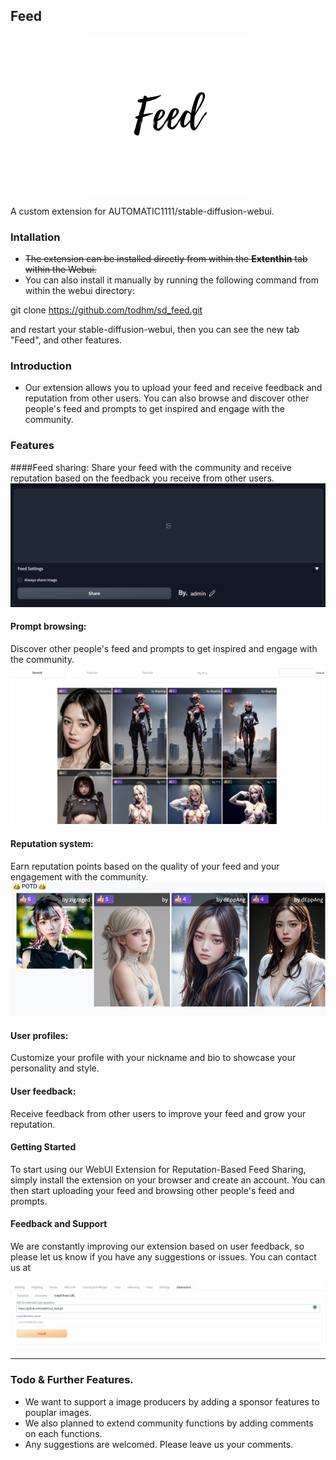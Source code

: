 ## Feed
<p align="center">
 <img  src="assets/feed.png" alt="Filter Images"/>
 </p>

A custom extension for AUTOMATIC1111/stable-diffusion-webui.

### Intallation
- ~~The extension can be installed directly from within the **Extenthin** tab within the Webui.~~
- You can also install it manually by running the following command from within the webui directory:

git clone https://github.com/todhm/sd_feed.git

and restart your stable-diffusion-webui, then you can see the new tab "Feed", and other features.

### Introduction
- Our extension allows you to upload your feed and receive feedback and reputation from other users. You can also browse and discover other people's feed and prompts to get inspired and engage with the community.

### Features
####Feed sharing: 
Share your feed with the community and receive reputation based on the feedback you receive from other users.
 <img  src="assets/share.png" alt="Filter Images"/>


#### Prompt browsing: 
Discover other people's feed and prompts to get inspired and engage with the community.
 <img  src="assets/pinterest.png" alt="Filter Images"/>

#### Reputation system: 
Earn reputation points based on the quality of your feed and your engagement with the community.
 <img  src="assets/potd.png" alt="Filter Images"/>

#### User profiles: 
Customize your profile with your nickname and bio to showcase your personality and style.

#### User feedback: 
Receive feedback from other users to improve your feed and grow your reputation.

#### Getting Started
To start using our WebUI Extension for Reputation-Based Feed Sharing, simply install the extension on your browser and create an account. You can then start uploading your feed and browsing other people's feed and prompts.

#### Feedback and Support
We are constantly improving our extension based on user feedback, so please let us know if you have any suggestions or issues. You can contact us at 
<p align="center">
  <a href="" rel="noopener">
 <img  src="assets/extensions.png" alt="Project logo"></a>
</p>


<div align="center">


</div>

---



### Todo & Further Features. 

- We want to support a image producers by adding a sponsor features to pouplar images. 
- We also planned to extend community functions by adding comments on each functions. 
- Any suggestions are welcomed. Please leave us your comments.
